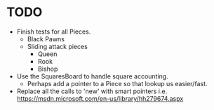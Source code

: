 # TODO

- Finish tests for all Pieces.
    - Black Pawns
    - Sliding attack pieces
        - Queen
        - Rook
        - Bishop
- Use the SquaresBoard to handle square accounting.
  - Perhaps add a pointer to a Piece so that lookup us easier/fast.
- Replace all the calls to 'new' with smart pointers i.e. https://msdn.microsoft.com/en-us/library/hh279674.aspx
